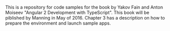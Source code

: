 This is a repository for code samples for the book by Yakov Fain and Anton Moiseev "Angular 2 Development with TypeScript". This book will be piblished by Manning in May of 2016. Chapter 3 has a description on how to prepare the environment and launch sample apps.


